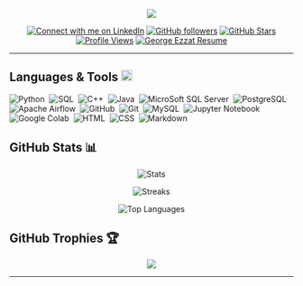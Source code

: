 <p align="center">
    <img src="https://readme-typing-svg.herokuapp.com/?font=Ubuntu&size=35&center=true&vCenter=true&color=bbcfe2&width=500&height=70&duration=3000&lines=Hi+There!+👋🏻;+I'm+George+Ezzat;"/>
</p>

<p align="center">
    <a href="https://www.linkedin.com/comm/mynetwork/discovery-see-all?usecase=PEOPLE_FOLLOWS&followMember=george-ezat" target="_blank">
        <img alt="Connect with me on LinkedIn" title="Follow me on LinkedIn" src="https://custom-icon-badges.demolab.com/badge/LinkedIn-Follow-blue?color=1f7daf&cache_buster=2&labelColor=0e76a8&style=flat&logo=linkedin-s&label=&logoColor=white"/></a>
    <a href="https://github.com/george-ezat">
        <img alt="GitHub followers" title="Follow me on GitHub" src="https://img.shields.io/github/followers/george-ezat?label=Follow&style=flat&logo=github&color=236ad3&cache_buster=2&labelColor=1155ba"/></a>
    <a href="https://github.com/george-ezat?tab=repositories&q=&type=&language=&sort=stargazers">
        <img alt="GitHub Stars" title="Total stars on GitHub" src="https://custom-icon-badges.demolab.com/github/stars/george-ezat?logo=star&label=Stars&style=flat&color=55960c&cache_buster=2&labelColor=488207&logoColor=White"/></a>
    <a href="https://github.com/george-ezat">
        <img alt="Profile Views" src="https://komarev.com/ghpvc/?username=george-ezat&abbreviated=t&style=flat&label=Views"></a>
    <a href="https://drive.google.com/file/d/1Qz0olkDeOcsYJa4Rn1-jy1XgNSvPmC2r/view" target="_blank">
        <img alt="George Ezzat Resume" src="https://custom-icon-badges.demolab.com/badge/Resume-white?logo=resume-ge&color=394867&cache_buster=2&labelColor=394867&style=flat&logoColor=white"></a>
</p>

---

## **Languages & Tools** <img src="https://media2.giphy.com/media/QssGEmpkyEOhBCb7e1/giphy.gif?cid=ecf05e47a0n3gi1bfqntqmob8g9aid1oyj2wr3ds3mg700bl&rid=giphy.gif" width ="20">

![Python](https://custom-icon-badges.demolab.com/badge/-Python-05122A?logo=python-ge&style=flat)&nbsp;
![SQL](https://custom-icon-badges.demolab.com/badge/-SQL-05122A?logo=sql-ge&style=flat)&nbsp;
![C++](https://custom-icon-badges.demolab.com/badge/-C++-05122A?logo=cpp-ge&style=flat)&nbsp;
![Java](https://custom-icon-badges.demolab.com/badge/-Java-05122A?logo=java-ge&style=flat)&nbsp;
![MicroSoft SQL Server](https://custom-icon-badges.demolab.com/badge/-MSSQL-05122A?logo=mssql-ge&style=flat)&nbsp;
![PostgreSQL](https://custom-icon-badges.demolab.com/badge/-PostgreSQL-05122A?logo=postgres-ge&style=flat)&nbsp;
![Apache Airflow](https://custom-icon-badges.demolab.com/badge/-Apache%20Airflow-05122A?logo=airflow-ge&style=flat)&nbsp;
![GitHub](https://img.shields.io/badge/-GitHub-05122A?style=flat&logo=github)&nbsp;
![Git](https://img.shields.io/badge/-Git-05122A?style=flat&logo=git)&nbsp;
![MySQL](https://img.shields.io/badge/-MySQL-05122A?style=flat&logo=mysql&logoColor=4479A1)&nbsp;
![Jupyter Notebook](https://img.shields.io/badge/-Jupyter%20Notebook-05122A?style=flat&logo=jupyter)&nbsp;
![Google Colab](https://img.shields.io/badge/-Google%20Colab-05122A?style=flat&logo=google-colab&logoColor=F9AB00)&nbsp;
![HTML](https://img.shields.io/badge/-HTML-05122A?style=flat&logo=HTML5)&nbsp;
![CSS](https://img.shields.io/badge/-CSS-05122A?style=flat&logo=CSS&logoColor=1572B6)&nbsp;
![Markdown](https://img.shields.io/badge/-Markdown-05122A?style=flat&logo=markdown)&nbsp;

## **GitHub Stats 📊**

<div align='center'>

![Stats](https://github-readme-stats.vercel.app/api?username=george-ezat&theme=github_dark&cache_buster=2&hide_border=false&include_all_commits=false&count_private=true&show_icons=true&card_width=450&rank_icon=github&border_radius=10)

![Streaks](https://streak-stats.demolab.com/?user=george-ezat&theme=github_dark&cache_buster=2&hide_border=false&card_width=450&count_private=true&border_radius=10)

![Top Languages](https://github-readme-stats.vercel.app/api/top-langs/?username=george-ezat&theme=github_dark&cache_buster=2&hide_border=false&card_width=450&include_all_commits=true&count_private=true&border_radius=10&hide=Qmake)

</div>

## **GitHub Trophies 🏆**

<div align='center'>

![](https://github-profile-trophy.vercel.app/?username=george-ezat&theme=nord&no-frame=false&no-bg=t&margin-w=6&cache_buster=2&row=1&column=7)

</div>

---
